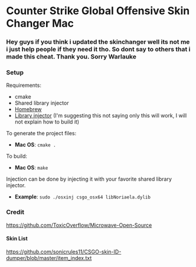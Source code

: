 # Counter Strike Global Offensive Skin Changer Mac

### Hey guys if you think i updated the skinchanger well its not me i just help people if they need it tho. So dont say to others that i made this cheat. Thank you. Sorry Warlauke 

### Setup
Requirements:

* cmake
* Shared library injector
* [Homebrew](https://brew.sh)
* [Library injector](https://github.com/scen/osxinj) (I'm suggesting this not saying only this will work, I will not explain how to build it)

To generate the project files:

* **Mac OS**: `cmake .`

To build:

* **Mac OS**: `make`

Injection can be done by injecting it with your favorite shared library injector.
* **Example**: `sudo ./osxinj csgo_osx64 libNoriaela.dylib`

### Credit
https://github.com/ToxicOverflow/Microwave-Open-Source

#### Skin List
https://github.com/sonicrules11/CSGO-skin-ID-dumper/blob/master/item_index.txt
